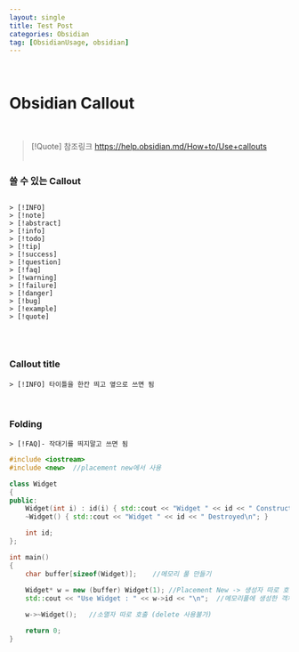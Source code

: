 ```yaml
---
layout: single
title: Test Post
categories: Obsidian
tag: [ObsidianUsage, obsidian]
---
```

   
# Obsidian Callout
   
> [!Quote] 참조링크
> https://help.obsidian.md/How+to/Use+callouts 
   

### 쓸 수 있는 Callout
```

> [!INFO]
> [!note]
> [!abstract]
> [!info]
> [!todo]
> [!tip]
> [!success]
> [!question]
> [!faq]
> [!warning]
> [!failure]
> [!danger]
> [!bug]
> [!example]
> [!quote]


```
   
### Callout title
```
> [!INFO] 타이틀을 한칸 띄고 옆으로 쓰면 됨
```
   
   
### Folding
```
> [!FAQ]- 작대기를 띄지말고 쓰면 됨
```

```cpp
#include <iostream>
#include <new>	//placement new에서 사용

class Widget
{
public:
	Widget(int i) : id(i) { std::cout << "Widget " << id << " Constructed\n"; }
	~Widget() { std::cout << "Widget " << id << " Destroyed\n"; }

	int id;
};

int main() 
{
	char buffer[sizeof(Widget)];	//메모리 풀 만들기
	
	Widget* w = new (buffer) Widget(1);	//Placement New -> 생성자 따로 호출
	std::cout << "Use Widget : " << w->id << "\n";	//메모리풀에 생성한 객체 사용

	w->~Widget();	//소멸자 따로 호출 (delete 사용불가)

	return 0;
}
```
